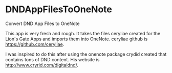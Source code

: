 # DNDAppFilesToOneNote
Convert DND App Files to OneNote

This app is very fresh and rough.  It takes the files ceryliae created for the Lion's Gate Apps and imports them into OneNote.
ceryliae github is https://github.com/ceryliae.

I was inspired to do this after using the onenote package crydid created that contains tons of DND content.  His website is
http://www.cryrid.com/digitaldnd/.
